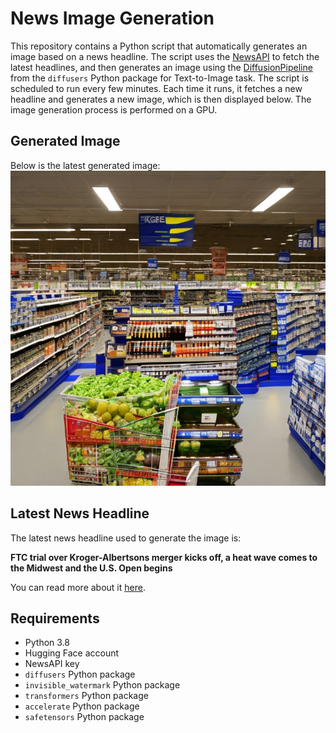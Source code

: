 # News Image Generation
This repository contains a Python script that automatically generates an image based on a news headline. The script uses the [NewsAPI](https://newsapi.org/) to fetch the latest headlines, and then generates an image using the [DiffusionPipeline](https://github.com/huggingface/diffusers) from the `diffusers` Python package for Text-to-Image task.
The script is scheduled to run every few minutes. Each time it runs, it fetches a new headline and generates a new image, which is then displayed below. The image generation process is performed on a GPU.

## Generated Image
Below is the latest generated image:
![Generated Image](image.png)

## Latest News Headline
The latest news headline used to generate the image is:

**FTC trial over Kroger-Albertsons merger kicks off, a heat wave comes to the Midwest and the U.S. Open begins**

You can read more about it [here](https://news.google.com/rss/articles/CBMi4AFBVV95cUxOcnlkaFRwN1NfcEpPQnA2LTdlakY3cDNwTlNfYnR6VXhSMUwxVHdPRktrelRoTnJBYVhaY3Q1QlUzSElOWjlndFFxZUpGRUxQS2RwOWs1OTYxbDVDQ0thLVpPQnVyMmEzUkJ0alZmZExvSW9QSGhXUFZxRmt2dEtSb0Z4VmZDMnR6djlOcU5fTmZmVlp6R2NIYmVkQ2Qyb05haWxkcUx3V1RJS3RPYXFEbjRRRl9WSGEwWklrandHXzNYNWZUWjEwakV4REFVOS1tRTUzWWx1dDNCYTdkTzFKSQ?oc=5).

## Requirements
- Python 3.8
- Hugging Face account
- NewsAPI key
- `diffusers` Python package
- `invisible_watermark` Python package
- `transformers` Python package
- `accelerate` Python package
- `safetensors` Python package
